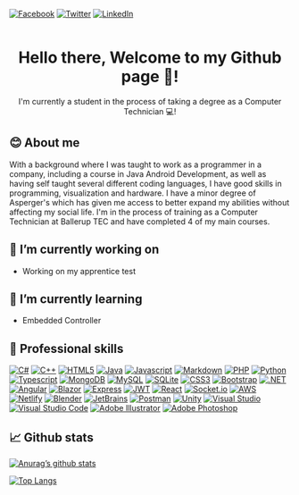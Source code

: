 [![Facebook](https://img.shields.io/badge/Facebook-%231877F2?style=for-the-badge&logo=Facebook&logoColor=white)](https://www.facebook.com/dennis.thiesen.1990)
[![Twitter](https://img.shields.io/badge/Twitter-%231DA1F2?style=for-the-badge&logo=Twitter&logoColor=white)](https://twitter.com/Hulle107)
[![LinkedIn](https://img.shields.io/badge/LinkedIn-%230077B5?style=for-the-badge&logo=linkedin&logoColor=white)](https://www.linkedin.com/in/dennisthiesen)

![]()

<h1 align="center">
  Hello there, Welcome to my Github page 👋!
</h1>
<p align="center">
  I'm currently a student in the process of taking a degree as a Computer Technician 💻!
</p>

## 😊 About me

With a background where I was taught to work as a programmer in a company, including a course in Java Android Development, as well as having self taught several different coding languages, I have good skills in programming, visualization and hardware. I have a minor degree of Asperger's which has given me access to better expand my abilities without affecting my social life. I'm in the process of training as a Computer Technician at Ballerup TEC and have completed 4 of my main courses.

## 🔭 I’m currently working on

 - Working on my apprentice test

## 🌱 I’m currently learning

 - Embedded Controller

## 💼 Professional skills

[![C#](https://img.shields.io/badge/C%23-%23239120?style=for-the-badge&logo=c-sharp&logoColor=white)](https://en.wikipedia.org/wiki/C_Sharp_(programming_language))
[![C++](https://img.shields.io/badge/C++-%2300599C?style=for-the-badge&logo=c%2B%2B&logoColor=white)](https://en.wikipedia.org/wiki/C%2B%2B)
[![HTML5](https://img.shields.io/badge/HTML5-%23E34F26?style=for-the-badge&logo=html5&logoColor=white)](https://en.wikipedia.org/wiki/HTML5)
[![Java](https://img.shields.io/badge/Java-%23ED8B00?style=for-the-badge&logo=java&logoColor=white)](https://en.wikipedia.org/wiki/Java_(programming_language))
[![Javascript](https://img.shields.io/badge/Javascript-%23323330?style=for-the-badge&logo=javascript&logoColor=%23F7DF1E)](https://en.wikipedia.org/wiki/JavaScript)
[![Markdown](https://img.shields.io/badge/Markdown-black?style=for-the-badge&logo=markdown&logoColor=white)](https://en.wikipedia.org/wiki/Markdown)
[![PHP](https://img.shields.io/badge/PHP-%23777BB4?style=for-the-badge&logo=php&logoColor=white)](https://en.wikipedia.org/wiki/PHP)
[![Python](https://img.shields.io/badge/Python-%233670A0?style=for-the-badge&logo=python&logoColor=%23FFDD54)](https://en.wikipedia.org/wiki/Python_(programming_language))
[![Typescript](https://img.shields.io/badge/Typescript-%23007ACC?style=for-the-badge&logo=typescript&logoColor=white)](https://en.wikipedia.org/wiki/TypeScript)
[![MongoDB](https://img.shields.io/badge/MongoDB-%23001E2B?style=for-the-badge&logo=mongodb&logoColor=%2347A248)](https://en.wikipedia.org/wiki/MongoDB)
[![MySQL](https://img.shields.io/badge/MySQL-%234479A1?style=for-the-badge&logo=mysql&logoColor=white)](https://en.wikipedia.org/wiki/MySQL)
[![SQLite](https://img.shields.io/badge/SQLite-%23003B57?style=for-the-badge&logo=sqlite&logoColor=white)](https://en.wikipedia.org/wiki/SQLite)
[![CSS3](https://img.shields.io/badge/CSS3-%231572B6?style=for-the-badge&logo=css3&logoColor=white)](https://en.wikipedia.org/wiki/CSS)
[![Bootstrap](https://img.shields.io/badge/Bootstrap-%23563D7C?style=for-the-badge&logo=bootstrap&logoColor=white)](https://en.wikipedia.org/wiki/Bootstrap_(front-end_framework))
[![.NET](https://img.shields.io/badge/.NET-%235C2D91?style=for-the-badge&logo=.net&logoColor=white)](https://en.wikipedia.org/wiki/.NET)
[![Angular](https://img.shields.io/badge/Angular-%23DD0031?style=for-the-badge&logo=angular&logoColor=white)](https://en.wikipedia.org/wiki/Angular_(web_framework))
[![Blazor](https://img.shields.io/badge/Blazor-%235C2D91?style=for-the-badge&logo=blazor&logoColor=white)](https://en.wikipedia.org/wiki/Blazor)
[![Express](https://img.shields.io/badge/Express-%23404d59?style=for-the-badge&logo=express&logoColor=%2361DAFB)](https://en.wikipedia.org/wiki/Express.js)
[![JWT](https://img.shields.io/badge/JWT-black?style=for-the-badge&logo=JSON%20web%20tokens&logoColor=white)](https://en.wikipedia.org/wiki/JSON_Web_Token)
[![React](https://img.shields.io/badge/React-%2320232A?style=for-the-badge&logo=react&logoColor=%2361DAFB)](https://en.wikipedia.org/wiki/React_(JavaScript_library))
[![Socket.io](https://img.shields.io/badge/Socket.io-black?style=for-the-badge&logo=socket.io&badgeColor=white)](https://en.wikipedia.org/wiki/Socket.IO)
[![AWS](https://img.shields.io/badge/AWS-%23FF9900.svg?style=for-the-badge&logo=amazon-aws&logoColor=white)](https://en.wikipedia.org/wiki/Amazon_Web_Services)
[![Netlify](https://img.shields.io/badge/Netlify-%23000000.svg?style=for-the-badge&logo=netlify&logoColor=#00C7B7)](https://en.wikipedia.org/wiki/Netlify)
[![Blender](https://img.shields.io/badge/Blender-%230E548B.svg?style=for-the-badge&logo=blender&logoColor=%23F5792A)](https://en.wikipedia.org/wiki/Blender_(software))
[![JetBrains](https://img.shields.io/badge/JetBrains-%2327282c.svg?style=for-the-badge&logo=jetbrains&logoColor=%23000000)](https://en.wikipedia.org/wiki/JetBrains)
[![Postman](https://img.shields.io/badge/Postman-%23FF6C37.svg?style=for-the-badge&logo=postman&logoColor=white)](https://en.wikipedia.org/wiki/Postman_(software))
[![Unity](https://img.shields.io/badge/Unity-%23000000.svg?style=for-the-badge&logo=unity&logoColor=white)](https://en.wikipedia.org/wiki/Unity_(game_engine))
[![Visual Studio](https://img.shields.io/badge/Visual_Studio-%235C2D91.svg?style=for-the-badge&logo=visualstudio&logoColor=white)](https://en.wikipedia.org/wiki/Microsoft_Visual_Studio)
[![Visual Studio Code](https://img.shields.io/badge/VS_Code-%23007ACC.svg?style=for-the-badge&logo=visualstudiocode&logoColor=white)](https://en.wikipedia.org/wiki/Visual_Studio_Code)
[![Adobe Illustrator](https://img.shields.io/badge/Illustrator-%23FF9A00.svg?style=for-the-badge&logo=adobeillustrator&logoColor=white)](https://en.wikipedia.org/wiki/Adobe_Illustrator)
[![Adobe Photoshop](https://img.shields.io/badge/Photoshop-%2331A8FF.svg?style=for-the-badge&logo=adobephotoshop&logoColor=white)](https://en.wikipedia.org/wiki/Adobe_Photoshop)

## 📈 Github stats

[![Anurag’s github stats](https://github-readme-stats.vercel.app/api?username=Hulle107)](https://github.com/Hulle107)

[![Top Langs](https://github-readme-stats.vercel.app/api/top-langs/?username=Hulle107&layout=compact)](https://github.com/Hulle107)

<!--
- 🔭 I’m currently working on ...
- 🌱 I’m currently learning ...
- 👯 I’m looking to collaborate on ...
- 🤔 I’m looking for help with ...
- 💬 Ask me about ...
- 📫 How to reach me: ...
- 😄 Pronouns: ...
- ⚡ Fun fact: ...
-->
